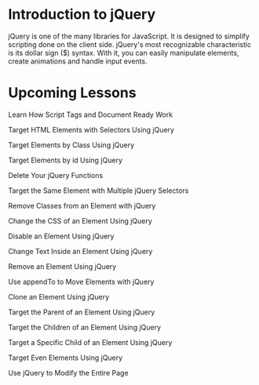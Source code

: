 # Introduction to jQuery #

jQuery is one of the many libraries for JavaScript. It is designed to simplify scripting done on the client side. jQuery's most recognizable characteristic is its dollar sign ($) syntax. With it, you can easily manipulate elements, create animations and handle input events.

# Upcoming Lessons #

Learn How Script Tags and Document Ready Work

Target HTML Elements with Selectors Using jQuery

Target Elements by Class Using jQuery

Target Elements by id Using jQuery

Delete Your jQuery Functions

Target the Same Element with Multiple jQuery Selectors

Remove Classes from an Element with jQuery

Change the CSS of an Element Using jQuery

Disable an Element Using jQuery

Change Text Inside an Element Using jQuery

Remove an Element Using jQuery

Use appendTo to Move Elements with jQuery

Clone an Element Using jQuery

Target the Parent of an Element Using jQuery

Target the Children of an Element Using jQuery

Target a Specific Child of an Element Using jQuery

Target Even Elements Using jQuery

Use jQuery to Modify the Entire Page